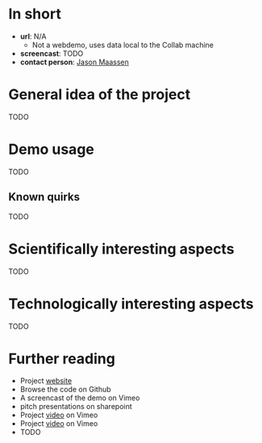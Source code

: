 # In short

- **url**: N/A
  - Not a webdemo, uses data local to the Collab machine
- **screencast**: TODO
- **contact person**: [Jason Maassen](https://www.esciencecenter.nl/profile/dr.-jason-maassen)


# General idea of the project

TODO

# Demo usage

TODO

## Known quirks

TODO

# Scientifically interesting aspects

TODO

# Technologically interesting aspects

TODO

# Further reading

- Project [website](https://www.esciencecenter.nl/project/esalsa)
- Browse the code on Github
- A screencast of the demo on Vimeo
- pitch presentations on sharepoint
- Project [video](https://vimeo.com/111754358) on Vimeo
- Project [video](https://vimeo.com/102108007) on Vimeo
- TODO
